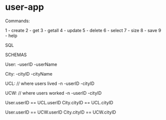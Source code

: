 # user-app

Commands:

1 - create
2 - get
3 - getall
4 - update
5 - delete
6 - select
7 - size
8 - save
9 - help


SQL

SCHEMAS

User:
-userID
-userName

City:
-cityID
-cityName

UCL: // where users lived
-n
-userID
-cityID

UCW: // where users worked
-n
-userID
-cityID

User.userID == UCL.userID
City.cityID == UCL.cityID

User.userID == UCW.userID
City.cityID == UCW.cityID




